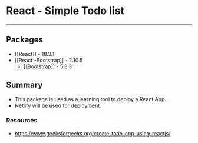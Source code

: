 # React - Simple Todo list
---

## Packages
- [[React]] - 18.3.1
- [[React -Bootstrap]] - 2.10.5
  - [[Bootstrap]] - 5.3.3

## Summary
- This package is used as a learning tool to deploy a React App.
- Netlify will be used for deployment.

### Resources
- https://www.geeksforgeeks.org/create-todo-app-using-reactjs/
